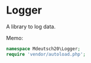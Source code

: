 # Logger

A library to log data.

Memo:
```php
namespace Mdeutsch20\Logger;
require 'vendor/autoload.php';
```
